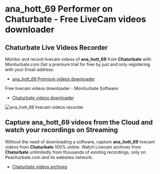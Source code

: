 # ana_hott_69 Performer on Chaturbate - Free LiveCam videos downloader

## Chaturbate Live Videos Recorder

Monitor and record livecam videos of **ana_hott_69** from **Chaturbate** with Moniturbate.com
Get a premium trial for free by just and only registering with your Email address:
* [ana_hott_69 Premium videos downloader](https://moniturbate.com/request-demo-licence-key.html)

Free livecam videos downloader - Moniturbate Software:
* [Chaturbate videos downloader](https://moniturbate.com/moniturbate-download-software.html)

![ana_hott_69 livecam videos recorder](https://peachurnet.com/templates/moniturbate-software.png)


## Capture ana_hott_69 videos from the Cloud and watch your recordings on Streaming

Without the need of downloading a software, capture **ana_hott_69** livecam videos from **Chaturbate** 100% online.
Watch Livecam archives from **Chaturbate** unlimitedly from thousands of existing recordings, only on Peachurbate.com and its websites network:
* [Chaturbate videos archives](https://peachurnet.com/)